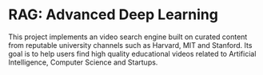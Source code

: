 # RAG: Advanced Deep Learning

This project implements an video search engine built on curated content from reputable university channels such as Harvard, MIT and Stanford.
Its goal is to help users find high quality educational videos related to Artificial Intelligence, Computer Science and Startups.